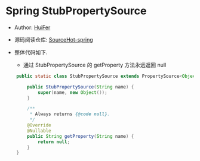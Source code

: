 # Spring StubPropertySource

- Author: [HuiFer](https://github.com/huifer)
- 源码阅读仓库: [SourceHot-spring](https://github.com/SourceHot/spring-framework-read)

- 整体代码如下.
  - 通过 StubPropertySource 的 getProperty 方法永远返回 null

```java
	public static class StubPropertySource extends PropertySource<Object> {

		public StubPropertySource(String name) {
			super(name, new Object());
		}

		/**
		 * Always returns {@code null}.
		 */
		@Override
		@Nullable
		public String getProperty(String name) {
			return null;
		}
	}

```
